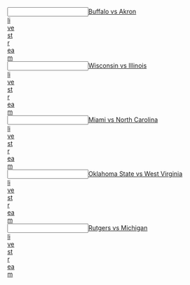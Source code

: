   <article></article><input data="dot"><a href="https://tinyurl.com/ycn39zxe">Buffalo vs Akron  </article><article>li</article><article>ve</article><article> st</article><article>r</article><article>ea</article>m</a></input> 
 <article></article><input data="dot"><a href="https://tinyurl.com/y9k6teyx">Wisconsin vs Illinois  </article><article>li</article><article>ve</article><article> st</article><article>r</article><article>ea</article>m</a></input> 
 <article></article><input data="dot"><a href="https://tinyurl.com/y8x5l7lh">Miami vs North Carolina  </article><article>li</article><article>ve</article><article> st</article><article>r</article><article>ea</article>m</a></input> 


  <article></article><input data="dot"><a href="https://tinyurl.com/ycg24euy">Oklahoma State vs West Virginia  </article><article>li</article><article>ve</article><article> st</article><article>r</article><article>ea</article>m</a></input> 
 <article></article><input data="dot"><a href="https://tinyurl.com/yan2jn7r">Rutgers vs Michigan  </article><article>li</article><article>ve</article><article> st</article><article>r</article><article>ea</article>m</a></input> 

